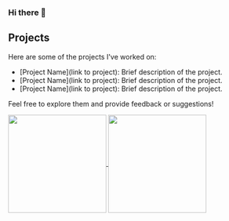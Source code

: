 ### Hi there 👋

<!--
**Dheeraj-Nalapat/Dheeraj-Nalapat** is a ✨ _special_ ✨ repository because its `README.md` (this file) appears on your GitHub profile.

Here are some ideas to get you started:

- 🔭 I’m currently working on ...
- 🌱 I’m currently learning ...
- 👯 I’m looking to collaborate on ...
- 🤔 I’m looking for help with ...
- 💬 Ask me about ...
- 📫 How to reach me: ...
- 😄 Pronouns: ...
- ⚡ Fun fact: ...
-->
## Projects

Here are some of the projects I've worked on:

- [Project Name](link to project): Brief description of the project.
- [Project Name](link to project): Brief description of the project.
- [Project Name](link to project): Brief description of the project.

Feel free to explore them and provide feedback or suggestions!

<a href="https://github.com/Dheeraj-Nalapat/github-readme-stats">
  <img height=200 align="center" src="https://github-readme-stats.vercel.app/api?username=Dheeraj-Nalapat&show_icons=true&theme=radical" />
</a>
<a href="https://github.com/Dheeraj-Nalapat/convoychat">
  <img height=200 align="center" src="https://github-readme-stats.vercel.app/api/top-langs?username=Dheeraj-Nalapat&exclude_repo=SeASoC&layout=donut-vertical&langs_count=8&card_width=320&theme=radical" />
</a>
